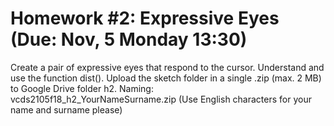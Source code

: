 
# Homework #2: Expressive Eyes (Due: Nov, 5 Monday 13:30)

Create a pair of expressive eyes that respond to the cursor. Understand and use the function dist(). Upload the sketch folder in a single .zip (max. 2 MB) to Google Drive folder h2. Naming: vcds2105f18_h2_YourNameSurname.zip (Use English characters for your name and surname please)
